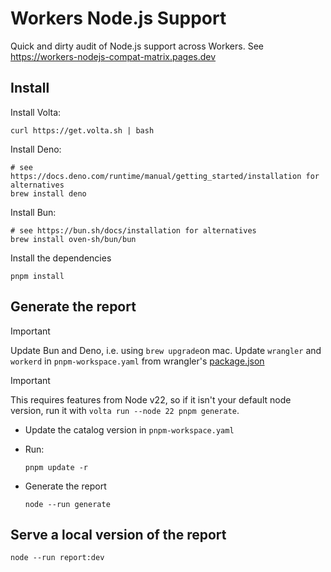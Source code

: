 # Workers Node.js Support

Quick and dirty audit of Node.js support across Workers. See <https://workers-nodejs-compat-matrix.pages.dev>

## Install

Install Volta:

```shell
curl https://get.volta.sh | bash
```

Install Deno:

```shell
# see https://docs.deno.com/runtime/manual/getting_started/installation for alternatives
brew install deno
```

Install Bun:

```shell
# see https://bun.sh/docs/installation for alternatives
brew install oven-sh/bun/bun
```

Install the dependencies

```shell
pnpm install
```

## Generate the report

> [!IMPORTANT]
> Update Bun and Deno, i.e. using `brew upgrade`on mac.
> Update `wrangler` and `workerd` in `pnpm-workspace.yaml` from wrangler's [package.json](https://github.com/cloudflare/workers-sdk/blob/main/packages/wrangler/package.json)

> [!IMPORTANT]
> This requires features from Node v22, so if it isn't your default node version, run it with `volta run --node 22 pnpm generate`.

- Update the catalog version in `pnpm-workspace.yaml`

- Run:

  ```shell
  pnpm update -r
  ```

- Generate the report

  ```shell
  node --run generate
  ```

## Serve a local version of the report

```shell
node --run report:dev
```
